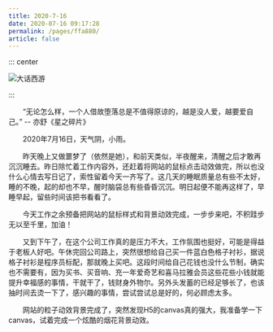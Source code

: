 ```yaml
---
title: 2020-7-16
date: 2020-07-16 09:17:28
permalink: /pages/ffa880/
article: false
---
```


::: center

![大话西游](https://timgsa.baidu.com/timg?image&quality=80&size=b9999_10000&sec=1594873153538&di=d28171314f07c782e1a80b7d9d707a73&imgtype=0&src=http%3A%2F%2F5b0988e595225.cdn.sohucs.com%2Fq_70%2Cc_zoom%2Cw_640%2Fimages%2F20171016%2Fb7a0b64994854f938ff21fa34af91153.jpeg)

:::

&emsp;&emsp;“无论怎么样，一个人借故堕落总是不值得原谅的，越是没人爱，越要爱自己。” -- 亦舒《星之碎片》

<!-- more -->

&emsp;&emsp;2020年7月16日，天气阴，小雨。

&emsp;&emsp;昨天晚上又做噩梦了（依然是她），和前天类似，半夜醒来，清醒之后才敢再沉沉睡去。昨日除忙着工作内容外，还赶着将网站的鼠标点击动效做完，所以也没什么心情去写日记了，索性留着今天一齐写了。这几天的睡眠质量总有些不太好，睡的不晚，起的却也不早，醒时脑袋总有些昏昏沉沉。明日起便不能再这样了，早睡早起，留些时间该把书看看了。

&emsp;&emsp;今天工作之余预备把网站的鼠标样式和背景动效完成，一步步来吧，不积跬步无以至千里，加油！

&emsp;&emsp;又到下午了，在这个公司工作真的是压力不大，工作氛围也挺好，可能是得益于老板人好吧。午休完回公司路上，突然很想给自己买一件蓝白色格子衬衫，据说格子衬衫是程序员标配，那就晚上买吧。这段时间给自己花钱也没什么节制，确实也不需要有，因为买书、买音响、充一年爱奇艺和喜马拉雅会员这些花些小钱就能提升幸福感的事情，干就干了，钱财身外物尔。另外头发蓄的已经足够长了，也该抽时间去烫一下了，感兴趣的事情，尝试尝试总是好的，何必顾虑太多。

&emsp;&emsp;网站的粒子动效背景完成了，突然发现H5的canvas真的强大，我准备学一下canvas，试着完成一个炫酷的烟花背景动效。